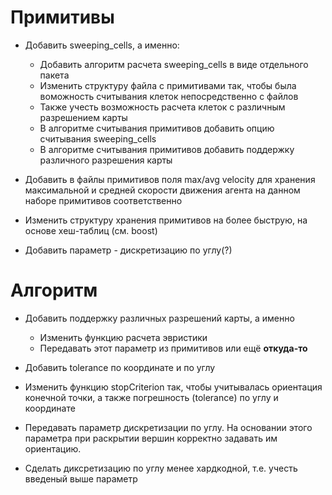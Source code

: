 # Примитивы

- Добавить sweeping_cells, а именно:
    - Добавить алгоритм расчета sweeping_cells в виде отдельного пакета
    - Изменить структуру файла с примитивами так, чтобы была воможность считывания клеток непосредственно с файлов
    - Также учесть возможность расчета клеток с различным разрешением карты
    - В алгоритме считывания примитивов добавить опцию считывания sweeping_cells
    - В алгоритме считывания примитивов добавить поддержку различного разрешения карты

- Добавить в файлы примитивов поля max/avg velocity для хранения максимальной и средней скорости движения агента на данном наборе примитивов соответственно

- Изменить структуру хранения примитивов на более быструю, на основе хеш-таблиц (см. boost)

- Добавить параметр - дискретизацию по углу(?)

# Алгоритм

- Добавить поддержку различных разрешений карты, а именно
    - Изменить функцию расчета эвристики
    - Передавать этот параметр из примитивов или ещё **откуда-то**
    
- Добавить tolerance по координате и по углу

- Изменить функцию stopCriterion так, чтобы учитывалась ориентация конечной точки, а также погрешность (tolerance) по углу и координате

- Передавать параметр дискретизации по углу. На основании этого параметра при раскрытии вершин корректно задавать им ориентацию.

- Сделать диксретизацию по углу менее хардкодной, т.е. учесть введеный выше параметр

